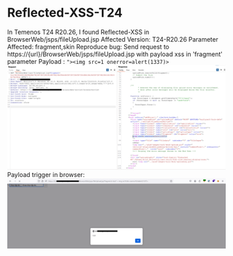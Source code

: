 # Reflected-XSS-T24
In Temenos T24 R20.26, I found Reflected-XSS in BrowserWeb/jsps/fileUpload.jsp
Affected Version: T24-R20.26
Parameter Affected: fragment,skin
Reproduce bug:
Send request to https://{url}/BrowserWeb/jsps/fileUpload.jsp with payload xss in 'fragment' parameter
Payload : ```"><img src=1 onerror=alert(1337)>```
![Alt text](Request.png)
Payload trigger in browser:
![Alt text](Trigger.png)

